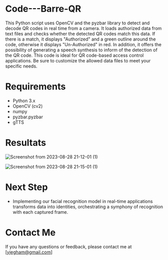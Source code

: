 # Code---Barre-QR
This Python script uses OpenCV and the pyzbar library to detect and decode QR codes in real time from a camera. It loads authorized data from text files and checks whether the detected QR codes match this data. If there is a match, it displays "Authorized" and a green outline around the code, otherwise it displays "Un-Authorized" in red. In addition, it offers the possibility of generating a speech synthesis to inform of the detection of the QR code. This code is ideal for QR code-based access control applications. Be sure to customize the allowed data files to meet your specific needs.

# Requirements
* Python 3.x
* OpenCV (cv2)
* numpy
* pyzbar.pyzbar
* gTTS

# Resultats
![Screenshot from 2023-08-28 21-12-01 (1)](https://github.com/Yassine-Jegham/Code---Barre-QR/assets/116890996/3f9231dc-be00-4bd2-9a94-732783bff81e)

![Screenshot from 2023-08-28 21-15-01 (1)](https://github.com/Yassine-Jegham/Code---Barre-QR/assets/116890996/65753437-568a-4ab1-b78e-009f3f0f245d)

# Next Step 
* Implementing our facial recognition model in real-time applications transforms data into identities, orchestrating a symphony of recognition with each captured frame.

# Contact Me
If you have any questions or feedback, please contact me at [yjegham@gmail.com]



